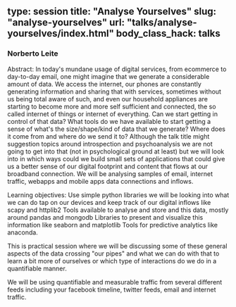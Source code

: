 type: session
title: "Analyse Yourselves"
slug: "analyse-yourselves"
url: "talks/analyse-yourselves/index.html"
body_class_hack: talks
---

### Norberto Leite

Abstract: In today's mundane usage of digital services, from ecommerce to day-to-day email, one might imagine that we generate a considerable amount of data. We access the internet, our phones are constantly generating information and sharing that with services, sometimes without us being total aware of such, and even our household appliances are starting to become more and more self sufficient and connected, the so called internet of things or internet of everything. Can we start getting in control of that data? What tools do we have available to start getting a sense of what's the size/shape/kind of data that we generate? Where does it come from and where do we send it to?
Although the talk title might suggestion topics around introspection and psychoanalysis we are not going to get into that (not in psychological ground at least) but we will look into in which ways could we build small sets of applications that could give us a better sense of our digital footprint and content that flows at our broadband connection. We will be analysing samples of email, internet traffic, webapps and mobile apps data connections and inflows.

Learning objectives:
Use simple python libraries we will be looking into what we can do tap on our devices and keep track of our digital inflows like scapy and httplib2
Tools available to analyse and store and this data, mostly around pandas and mongodb
Libraries to present and visualize this information like seaborn and matplotlib
Tools for predictive analytics like anaconda. 

This is practical session where we will be discussing some of these general aspects of the data crossing "our pipes" and what we can do with that to learn a bit more of ourselves or which type of interactions do we do in a quantifiable manner.

We will be using quantifiable and measurable traffic from several different feeds including your facebook timeline, twitter feeds, email and internet traffic. 
